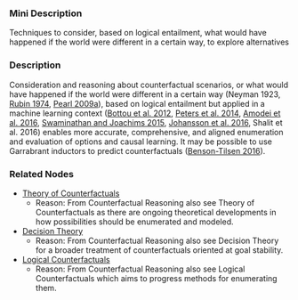 ### Mini Description

Techniques to consider, based on logical entailment, what would have happened if the world were different in a certain way, to explore alternatives

### Description

Consideration and reasoning about counterfactual scenarios, or what would have happened if the world were different in a certain way (Neyman 1923, [Rubin 1974](http://dx.doi.org/10.1037/h0037350), [Pearl 2009a](http://dx.doi.org/10.1214/09-SS057)), based on logical entailment but applied in a machine learning context ([Bottou et al. 2012](http://leon.bottou.org/papers/tr-bottou-2012), [Peters et al. 2014](http://jmlr.org/papers/volume15/peters14a/peters14a.pdf), [Amodei et al. 2016](http://arxiv.org/abs/1606.06565), [Swaminathan and Joachims 2015](http://dl.acm.org/citation.cfm?id=2789272.2886805), [Johansson et al. 2016](https://arxiv.org/pdf/1605.03661.pdf), Shalit et al. 2016) enables more accurate, comprehensive, and aligned enumeration and evaluation of options and causal learning. It may be possible to use Garrabrant inductors to predict counterfactuals ([Benson-Tilsen 2016](https://agentfoundations.org/item?id=1054)).

### Related Nodes

- [Theory of Counterfactuals](/Value_Alignment/Foundations/Foundations_of_Rational_Agency/Theory_of_Counterfactuals/Theory_of_Counterfactuals.md)
	- Reason: From Counterfactual Reasoning also see Theory of Counterfactuals as there are ongoing theoretical developments in how possibilities should be enumerated and modeled.
- [Decision Theory](/Value_Alignment/Foundations/Consistent_Decision_Making/Decision_Theory/Decision_Theory.md)
	- Reason: From Counterfactual Reasoning also see Decision Theory for a broader treatment of counterfactuals oriented at goal stability.
- [Logical Counterfactuals](/Value_Alignment/Foundations/Consistent_Decision_Making/Decision_Theory/Logical_Counterfactuals/Logical_Counterfactuals.md)
	- Reason: From Counterfactual Reasoning also see Logical Counterfactuals which aims to progress methods for enumerating them.
